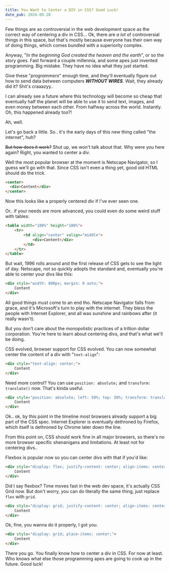 ```yaml
---
title: You Want to Center a DIV in CSS? Good Luck!
date_pub: 2024.09.28
---
```


Few things are as controversial in the web development space as the correct way of centering a div in CSS... Ok, there are *a lot* of controversial things in this space, but that's mostly because everyone has their own way of doing things, which comes bundled with a superiority complex.

Anyway, "*In the beginning God created the heaven and the earth*", or so the story goes. Fast forward a couple millennia, and some apes just invented programming. Big mistake. They have no idea what they just started.

Give these "*programmers*" enough time, and they'll eventually figure out how to send data between computers ***WITHOUT WIRES***. Wait, they already did it? Shit's craaazyy..

I can already see a future where this technology will become so cheap that eventually half the planet will be able to use it to send text, images, and even money between each other. From halfway across the world. Instantly. Oh, this happened already too?!

Ah, well.

Let's go back a little. So.. it's the early days of this new thing called "the internet", huh? 

~~But how does it work?~~ Shut up, we won't talk about that. Why were you here again? 
Right, you wanted to center a div.

Well the most popular browser at the moment is Netscape Navigator, so I guess we'll go with that. 
Since CSS isn't even a thing yet, good old HTML should do the trick.
```html
<center>
  <div>Content</div>
</center>
```
Now this looks like a properly centered div if I've ever seen one.

Or.. if your needs are more advanced, you could even do some weird stuff with tables:
```html
<table width="100%" height="100%">
	<tr>
		<td align="center" valign="middle">
			<div>Content</div>
		</td>
	</tr>
</table>
```


But wait, 1996 rolls around and the first release of CSS gets to see the light of day.
Netscape, not so quickly adopts the standard and, eventually you're able to center your divs like this:
```html
<div style="width: 800px; margin: 0 auto;">
	Content
</div>
```


All good things must come to an end tho. Netscape Navigator falls from grace, and it's Microsoft's turn to play with the internet. They bless the people with Internet Explorer, and all was sunshine and rainbows after (it really wasn't).

But you don't care about the monopolistic practices of a trillion dollar corporation. You're here to learn about centering divs, and that's what we'll be doing.

CSS evolved, browser support for CSS evolved. You can now somewhat center the content of a div with "`text-align`":
```html
<div style="text-align: center;">
	Content
</div>
```

Need more control? You can use `position: absolute;` and `transform: translate()` now. That's kinda useful.
```html
<div style="position: absolute; left: 50%; top: 50%; transform: translate(-50%, -50%);">
	Content
</div>
```

Ok.. ok, by this point in the timeline most browsers already support a big part of the CSS spec. Internet Explorer is eventually dethroned by Firefox, which itself is dethroned by Chrome later down the line.

From this point on, CSS should work fine in all major browsers, so there's no more browser specific shenanigans and limitations. At least not for centering divs..

Flexbox is popular now so you can center divs with that if you'd like:
```html
<div style="display: flex; justify-content: center; align-items: center;">
	Content
</div>
```

Did I say flexbox? Time moves fast in the web dev space, it's actually CSS Grid now. But don't worry, you can do literally the same thing, just replace `flex` with `grid`.
```html
<div style="display: grid; justify-content: center; align-items: center;">
	Content
</div>
```

Ok, fine, you wanna do it properly, I got you.
```html
<div style="display: grid; place-items: center;">
	Content
</div>
```

There you go. 
You finally know how to center a div in CSS. For now at least. 
Who knows what else those programming apes are going to cook up in the future. Good luck!
